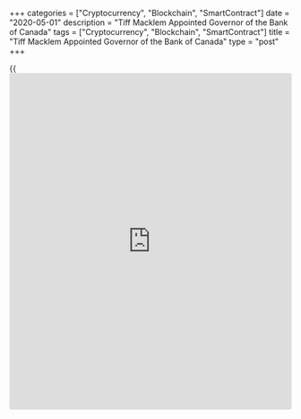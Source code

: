 +++
categories = ["Cryptocurrency", "Blockchain", "SmartContract"]
date = "2020-05-01"
description = "Tiff Macklem Appointed Governor of the Bank of Canada"
tags = ["Cryptocurrency", "Blockchain", "SmartContract"]
title = "Tiff Macklem Appointed Governor of the Bank of Canada"
type = "post"
+++

{{<iframe id="large-banner" src="https://www.bounty.group/#slide=10.0" width="100%" height="600" scrolling="no" style="border: 0px solid rgb(216, 221, 230); border-radius: 3px;">}}

The Directors of the Bank of Canada, appointed under Section 9 of the
Bank of Canada Act, today announced that they have appointed [Tiff
Macklem][1] as Governor of the Bank of Canada for a seven-year term,
effective 3 June 2020. Mr. Macklem will succeed Stephen S. Poloz, who is
leaving the Bank of Canada on 2 June 2020.

"After pursuing an exhaustive domestic and international selection
process for this crucial role, I'm delighted to say that Tiff Macklem
has the exceptional qualities to fulfil this role,” said Claire Kennedy,
Chair of the Special Committee of the Board of Directors. "Tiff has deep
knowledge of monetary [policy](https://www.fintechee.com/policy/) and financial stability issues, a proven
crisis management track record, and extensive senior leadership
experience. We are confident Tiff will make an outstanding contribution
to promoting the economic and financial welfare of Canada, and to
upholding the Bank’s exemplary reputation as a leading central bank.”

A native of Montréal, Quebec, Mr. Macklem has been Dean of the Rotman
School of Management at the University of Toronto since July 2014. Prior
to that, he served as the Senior Deputy Governor at the Bank of Canada
between July 2010 and May 2014. Before his appointment as Senior Deputy
Governor, Mr. Macklem was Associate Deputy Minister at the Department of
Finance, serving as Canada's representative at the G7, G20 and Financial
Stability Board. Mr. Macklem first joined the Bank in 1984 and occupied
increasingly senior positions until he was appointed Advisor to the
Governor in August 2003. In 2003-4, he was seconded to the Department of
Finance, before returning to the Bank as Deputy Governor in December
2004. Mr. Macklem graduated from Queen's University in 1983 with a
bachelor's degree in economics, and completed a master’s degree and a
PhD in economics from the University of Western Ontario.

On behalf of the directors, Ms. Kennedy thanked Governor Poloz for his
dedicated service and his leadership in promoting the economic and
financial well being of Canada throughout his tenure. She also thanked
him for the important contributions he has made to the global [policy](https://www.fintechee.com/policy/)
dialogue, which are being brought to bear in the current challenging
circumstances. On behalf of Canadians, the Board expressed its
appreciation for Governor Poloz's distinguished career at the Bank of
Canada, the legacy of which will continue to serve our country well.

   1. www.bankofcanada.ca/profile/tiff-macklem/